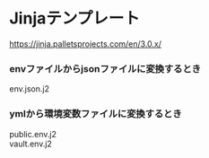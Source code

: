 # Jinjaテンプレート
https://jinja.palletsprojects.com/en/3.0.x/

### envファイルからjsonファイルに変換するとき
env.json.j2
### ymlから環境変数ファイルに変換するとき
public.env.j2  
vault.env.j2